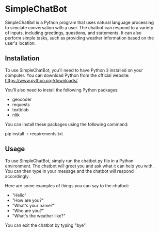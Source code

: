 # SimpleChatBot

SimpleChatBot is a Python program that uses natural language processing to simulate conversation with a user. The chatbot can respond to a variety of inputs, including greetings, questions, and statements. It can also perform simple tasks, such as providing weather information based on the user's location.

## Installation

To use SimpleChatBot, you'll need to have Python 3 installed on your computer. You can download Python from the official website: https://www.python.org/downloads/

You'll also need to install the following Python packages:

- geocoder
- requests
- textblob
- nltk

You can install these packages using the following command:

pip install -r requirements.txt


## Usage

To use SimpleChatBot, simply run the chatbot.py file in a Python environment. The chatbot will greet you and ask what it can help you with. You can then type in your message and the chatbot will respond accordingly.

Here are some examples of things you can say to the chatbot:

- "Hello"
- "How are you?"
- "What's your name?"
- "Who are you?"
- "What's the weather like?"

You can exit the chatbot by typing "bye".
